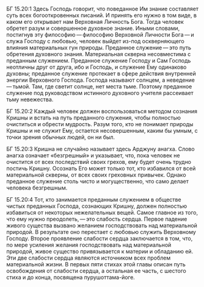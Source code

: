 БГ 15.20:1	Здесь Господь говорит, что поведанное Им знание составляет суть всех богооткровенных писаний. И принять его нужно в том виде, в каком его открывает нам Верховная Личность Бога. Тогда человек обретет разум и совершенное духовное знание. Иными словами, постигнув эту философию — философию Верховной Личности Бога — и служа Господу с любовью, человек выйдет из-под оскверняющего влияния материальных гун природы. Преданное служение — это путь обретения духовного знания. Материальная скверна несовместима с преданным служением. Преданное служение Господу и Сам Господь неотличны друг от друга, ибо и Господь, и служение Ему одинаково духовны; преданное служение протекает в сфере действия внутренней энергии Верховного Господа. Господа называют солнцем, а неведение — тьмой. Там, где светит солнце, нет места тьме. Поэтому преданное служение под руководством истинного духовного учителя рассеивает тьму невежества.

БГ 15.20:2	Каждый человек должен воспользоваться методом сознания Кришны и встать на путь преданного служения, чтобы полностью очиститься и обрести мудрость. Разум того, кто не понимает природы Кришны и не служит Ему, остается несовершенным, каким бы умным, с точки зрения обычных людей, он ни был.

БГ 15.20:3	Кришна не случайно называет здесь Арджуну анагха. Слово анагха означает «безгрешный» и указывает, что, пока человек не очистится от всех последствий своих грехов, ему будет очень трудно постичь Кришну. Осознать Его может только тот, кто избавился от всей материальной скверны, от всех своих греховных привычек. Однако преданное служение столь чисто и могущественно, что само делает человека безгрешным.

БГ 15.20:4	Тот, кто занимается преданным служением в обществе чистых преданных Господа, сознающих Кришну, должен полностью избавиться от некоторых нежелательных вещей. Самое главное из того, что ему нужно преодолеть, — это слабость сердца. Первое падение живого существа вызвано желанием господствовать над материальной природой. В результате оно перестает с любовью служить Верховному Господу. Второе проявление слабости сердца заключается в том, что, по мере усиления желания господствовать над материальной природой, живое существо привязывается к материи и обладанию ей. Эти две слабости сердца являются источником всех проблем материальной жизни. В первых пяти стихах этой главы описан путь освобождения от слабости сердца, а остальная ее часть, с шестого стиха и до конца, посвящена пурушоттама-йоге.